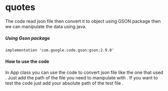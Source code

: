# quotes  
The code read json file then convert it to object using GSON package then we can manipulate the data using java.  

##### Using Gson package
```
implementation 'com.google.code.gson:gson:2.9.0'
```  
#### How to use the code
In App class you can use the code to convert json file like the one that used .
Just add the path of the file you need to manipulate with .
If you want to test the code just add your absolute path of the test file .


